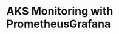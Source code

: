 # AKS Monitoring with PrometheusGrafana                                                                                                                                                                         
